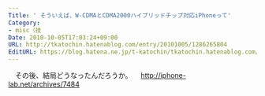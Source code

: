 ```yaml
---
Title: ' そういえば、W-CDMAとCDMA2000ハイブリッドチップ対応iPhoneって'
Category:
- misc（技
Date: 2010-10-05T17:03:24+09:00
URL: http://tkatochin.hatenablog.com/entry/20101005/1286265804
EditURL: https://blog.hatena.ne.jp/t-katochin/tkatochin.hatenablog.com/atom/entry/6653586347154753344
---
```


　その後、結局どうなったんだろうか。
　http://iphone-lab.net/archives/7484
